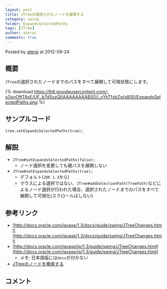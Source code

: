 ```yaml
---
layout: post
title: JTreeの選択されたノードを展開する
category: swing
folder: ExpandsSelectedPaths
tags: [JTree]
author: aterai
comments: true
---
```


Posted by [aterai](http://terai.xrea.jp/aterai.html) at 2012-09-24


## 概要
`JTree`の選択されたノードまでのパスをすべて展開して可視状態にします。

{% download https://lh6.googleusercontent.com/-sOsnOftT8xE/UF_b7dSxzQI/AAAAAAAABS0/i_xYkTfxbZg/s800/ExpandsSelectedPaths.png %}

## サンプルコード
<pre class="prettyprint"><code>tree.setExpandsSelectedPaths(true);
</code></pre>

## 解説
- `JTree#setExpandsSelectedPaths(false);`
    - ノード選択を変更しても親パスを展開しない
- `JTree#setExpandsSelectedPaths(true);`
    - デフォルト(`JDK 1.3`から)
    - マウスによる選択ではない、`JTree#addSelectionPath(TreePath)`などによるノード選択が行われた場合、選択されたノードまでのパスをすべて展開して可視化(スクロールはしない)

<!-- dummy comment line for breaking list -->

## 参考リンク
- [http://docs.oracle.com/javase/1.3/docs/guide/swing/JTreeChanges.html](http://docs.oracle.com/javase/1.3/docs/guide/swing/JTreeChanges.html)
- [http://docs.oracle.com/javase/jp/1.3/guide/swing/JTreeChanges.html](http://docs.oracle.com/javase/jp/1.3/guide/swing/JTreeChanges.html)
    - メモ: 日本語版には`docs`が付かない
- [JTreeのノードを検索する](http://terai.xrea.jp/Swing/SearchBox.html)

<!-- dummy comment line for breaking list -->

## コメント

